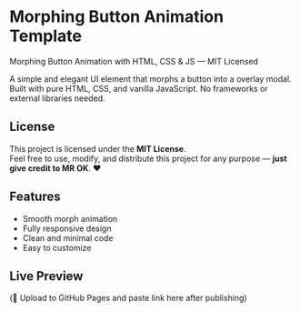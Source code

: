 # Morphing Button Animation Template

Morphing Button  Animation with HTML, CSS &amp; JS — MIT Licensed

A simple and elegant UI element that morphs a button into a overlay modal. Built with pure HTML, CSS, and vanilla JavaScript. No frameworks or external libraries needed.

## License

This project is licensed under the **MIT License**.  
Feel free to use, modify, and distribute this project for any purpose — **just give credit to MR OK**. ❤️

## Features

- Smooth morph animation
- Fully responsive design
- Clean and minimal code
- Easy to customize

## Live Preview

(📌 Upload to GitHub Pages and paste link here after publishing)
